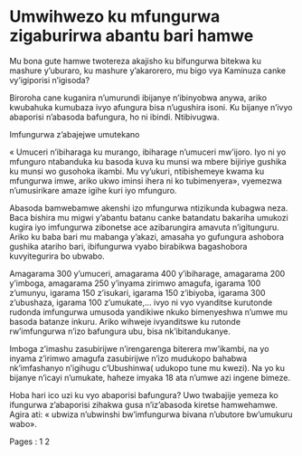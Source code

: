 # Umwihwezo ku mfungurwa zigaburirwa abantu bari hamwe

Mu bona gute hamwe twotereza akajisho ku bifungurwa bitekwa ku mashure y’uburaro, ku mashure y’akarorero, mu bigo vya Kaminuza canke vy’igiporisi n’igisoda?

Biroroha cane kuganira n’umurundi ibijanye n’ibinyobwa anywa, ariko kwubahuka kumubaza ivyo afungura bisa n’ugushira isoni. Ku bijanye n’ivyo abaporisi n’abasoda bafungura, ho ni ibindi. Ntibivugwa.

Imfungurwa z’abajejwe umutekano

« Umuceri n’ibiharaga ku murango, ibiharage n’umuceri mw’ijoro. Iyo ni yo mfunguro ntabanduka ku basoda kuva ku munsi wa mbere bijiriye gushika ku munsi wo gusohoka ikambi. Mu vy’ukuri, ntibishemeye kwama ku mfungurwa imwe, ariko ukwo iminsi ihera ni ko tubimenyera», vyemezwa n’umusirikare amaze igihe kuri iyo mfunguro.

Abasoda bamwebamwe akenshi izo mfungurwa ntizikunda kubagwa neza. Baca bishira mu migwi y’abantu batanu canke batandatu bakariha umukozi kugira iyo imfungurwa zibonetse ace azibarungira amavuta n’igitunguru. Ariko ku baba bari mu mabanga y’akazi, amasaha yo gufungura ashobora gushika atariho bari, ibifungurwa vyabo birabikwa bagashobora kuvyitegurira bo ubwabo.

Amagarama 300 y’umuceri, amagarama 400 y’ibiharage, amagarama 200 y’imboga, amagarama 250 y’inyama zirimwo amagufa, igarama 100 z’umunyu, igarama 150 z’isukari, igarama 150 z’ibiyoba, igarama 300 z’ubushaza, igarama 100 z’umukate,… ivyo ni vyo vyanditse kurutonde rudonda imfungurwa umusoda yandikiwe nkuko bimenyeshwa n’umwe mu basoda batanze inkuru. Ariko wihweje ivyanditswe ku rutonde rw’imfungurwa n’izo bafungura ubu, bisa nk’ibitandukanye.

Imboga z’imashu zasubirijwe n’irengarenga biterera mw’ikambi, na yo inyama z’irimwo amagufa zasubirijwe n’izo mudukopo bahabwa nk’imfashanyo n’igihugu c’Ubushinwa( udukopo tune mu kwezi). Na yo ku bijanye n’icayi n’umukate, haheze imyaka 18 ata n’umwe azi ingene bimeze.

Hoba hari ico uzi ku vyo abaporisi bafungura? Uwo twabajije yemeza ko ifungurwa z’abaporisi zihakwa gusa n’iz’abasoda kiretse hamwehamwe. Agira ati: « ubwiza n’ubwinshi bw’imfungurwa bivana n’ubutore bw’umukuru wabo».

Pages : 1 2